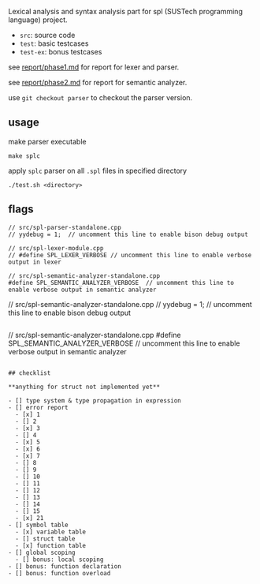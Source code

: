 Lexical analysis and syntax analysis part for spl (SUSTech programming language) project.

- `src`: source code
- `test`: basic testcases
- `test-ex`: bonus testcases

see [report/phase1.md](report/phase1.md) for report for lexer and parser.

see [report/phase2.md](report/phase2.md) for report for semantic analyzer.

use `git checkout parser` to checkout the parser version.

## usage

make parser executable

```
make splc
```

apply `splc` parser on all `.spl` files in specified directory

```
./test.sh <directory>
```

## flags

```
// src/spl-parser-standalone.cpp
// yydebug = 1;  // uncomment this line to enable bison debug output
```

```
// src/spl-lexer-module.cpp
// #define SPL_LEXER_VERBOSE // uncomment this line to enable verbose output in lexer
```

```
// src/spl-semantic-analyzer-standalone.cpp
#define SPL_SEMANTIC_ANALYZER_VERBOSE  // uncomment this line to enable verbose output in semantic analyzer

```
// src/spl-semantic-analyzer-standalone.cpp
// yydebug = 1;  // uncomment this line to enable bison debug output
```

```
// src/spl-semantic-analyzer-standalone.cpp
#define SPL_SEMANTIC_ANALYZER_VERBOSE  // uncomment this line to enable verbose output in semantic analyzer
```

## checklist

**anything for struct not implemented yet**

- [] type system & type propagation in expression
- [] error report
  - [x] 1
  - [] 2
  - [x] 3
  - [] 4
  - [x] 5
  - [x] 6
  - [x] 7
  - [] 8
  - [] 9
  - [] 10
  - [] 11
  - [] 12
  - [] 13
  - [] 14
  - [] 15
  - [x] 21
- [] symbol table
  - [x] variable table
  - [] struct table
  - [x] function table
- [] global scoping
  - [] bonus: local scoping
- [] bonus: function declaration
- [] bonus: function overload
